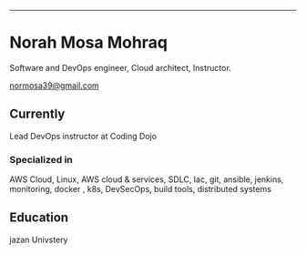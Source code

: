 ---
# Norah Mosa Mohraq
Software and DevOps engineer, Cloud architect, Instructor.

<div id="webaddress">
<a href="normosa39@gmail.com">normosa39@gmail.com</a>

</div>


## Currently

Lead DevOps instructor at Coding Dojo

### Specialized in

AWS Cloud, Linux, AWS cloud & services, SDLC, Iac, git, ansible, jenkins, monitoring, docker , k8s, DevSecOps, build tools, distributed systems



## Education

jazan Univstery


